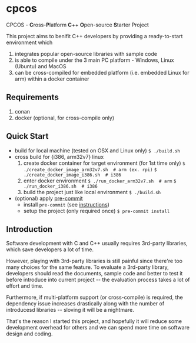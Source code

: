 # cpcos
CPCOS - **C**ross-**P**latform **C**++ **O**pen-source **S**tarter Project

This project aims to benifit C++ developers by providing a ready-to-start environment which
1. integrates popular open-source libraries with sample code
2. is able to compile under the 3 main PC platform - Windows, Linux (Ubuntu) and MacOS
3. can be cross-compiled for embedded platform (i.e. embedded Linux for arm) within a docker container

## Requirements
  1. conan
  2. docker (optional, for cross-compile only)

## Quick Start
- build for local machine (tested on OSX and Linux only)
  ```$ ./build.sh```
- cross build for {i386, arm32v7} linux
  1. create docker container for target environment (for 1st time only)
  ```$ ./create_docker_image_arm32v7.sh  # arm (ex. rpi)```
  ```$ ./create_docker_image_i386.sh  # i386 ```
  2. enter docker environment
  ```$ ./run_docker_arm32v7.sh  # arm```
  ```$ ./run_docker_i386.sh  # i386```
  3. build the project just like local environment
  ```$ ./build.sh```
- (optional) apply [pre-commit](https://pre-commit.com/)
  - install ```pre-commit``` (see [instructions](https://pre-commit.com/#install))
  - setup the project (only required once)
  ```$ pre-commit install```

## Introduction
Software development with C and C++ usually requires 3rd-party libraries, which save developers a lot of time.

However, playing with 3rd-party libraries is still painful since there're too many choices for the same feature. To evaluate a 3rd-party library, developers should read the documents, sample code and better to test it before introduce into current project -- the evaluation process takes a lot of effort and time.

Furthermore, if multi-platform support (or cross-compile) is required, the dependency issue increases drastically along with the number of introducesd libraries -- sloving it will be a nightmare.

That's the reason I started this project, and hopefully it will reduce some development overhead for others and we can spend more time on software design and coding.
